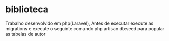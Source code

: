 # biblioteca
Trabalho desenvolvido em php(Laravel),
Antes de executar execute as migrations e execute o seguinte comando php artisan db:seed para popular as tabelas de autor
